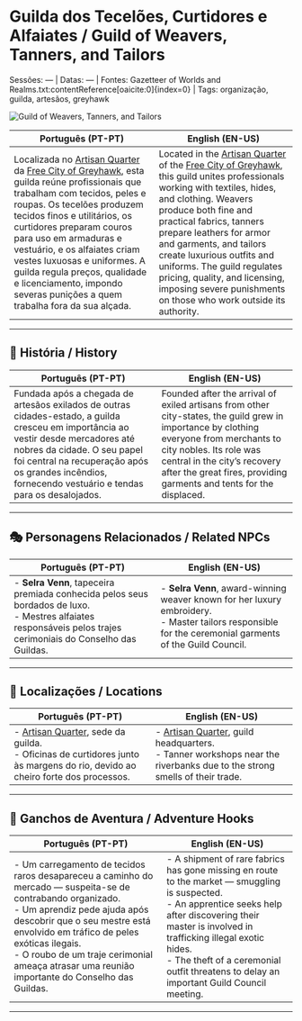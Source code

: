 # Guilda dos Tecelões, Curtidores e Alfaiates / Guild of Weavers, Tanners, and Tailors

Sessões: — | Datas: — | Fontes: Gazetteer of Worlds and Realms.txt:contentReference[oaicite:0]{index=0} | Tags: organização, guilda, artesãos, greyhawk

![Guild of Weavers, Tanners, and Tailors](assets/organization/org_blank.png)

| **Português (PT-PT)** | **English (EN-US)** |
|-----------------------|---------------------|
| Localizada no [Artisan Quarter](artisan_quarter.md) da [Free City of Greyhawk](free_city_of_greyhawk.md), esta guilda reúne profissionais que trabalham com tecidos, peles e roupas. Os tecelões produzem tecidos finos e utilitários, os curtidores preparam couros para uso em armaduras e vestuário, e os alfaiates criam vestes luxuosas e uniformes. A guilda regula preços, qualidade e licenciamento, impondo severas punições a quem trabalha fora da sua alçada. | Located in the [Artisan Quarter](artisan_quarter.md) of the [Free City of Greyhawk](free_city_of_greyhawk.md), this guild unites professionals working with textiles, hides, and clothing. Weavers produce both fine and practical fabrics, tanners prepare leathers for armor and garments, and tailors create luxurious outfits and uniforms. The guild regulates pricing, quality, and licensing, imposing severe punishments on those who work outside its authority. |

---

## 📖 História / History

| **Português (PT-PT)** | **English (EN-US)** |
|-----------------------|---------------------|
| Fundada após a chegada de artesãos exilados de outras cidades-estado, a guilda cresceu em importância ao vestir desde mercadores até nobres da cidade. O seu papel foi central na recuperação após os grandes incêndios, fornecendo vestuário e tendas para os desalojados. | Founded after the arrival of exiled artisans from other city-states, the guild grew in importance by clothing everyone from merchants to city nobles. Its role was central in the city’s recovery after the great fires, providing garments and tents for the displaced. |

---

## 🎭 Personagens Relacionados / Related NPCs

| **Português (PT-PT)** | **English (EN-US)** |
|-----------------------|---------------------|
| - **Selra Venn**, tapeceira premiada conhecida pelos seus bordados de luxo.<br>- Mestres alfaiates responsáveis pelos trajes cerimoniais do Conselho das Guildas. | - **Selra Venn**, award-winning weaver known for her luxury embroidery.<br>- Master tailors responsible for the ceremonial garments of the Guild Council. |

---

## 📌 Localizações / Locations

| **Português (PT-PT)** | **English (EN-US)** |
|-----------------------|---------------------|
| - [Artisan Quarter](artisan_quarter.md), sede da guilda.<br>- Oficinas de curtidores junto às margens do rio, devido ao cheiro forte dos processos. | - [Artisan Quarter](artisan_quarter.md), guild headquarters.<br>- Tanner workshops near the riverbanks due to the strong smells of their trade. |

---

## 🎲 Ganchos de Aventura / Adventure Hooks

| **Português (PT-PT)** | **English (EN-US)** |
|-----------------------|---------------------|
| - Um carregamento de tecidos raros desapareceu a caminho do mercado — suspeita-se de contrabando organizado.<br>- Um aprendiz pede ajuda após descobrir que o seu mestre está envolvido em tráfico de peles exóticas ilegais.<br>- O roubo de um traje cerimonial ameaça atrasar uma reunião importante do Conselho das Guildas. | - A shipment of rare fabrics has gone missing en route to the market — smuggling is suspected.<br>- An apprentice seeks help after discovering their master is involved in trafficking illegal exotic hides.<br>- The theft of a ceremonial outfit threatens to delay an important Guild Council meeting. |

---
